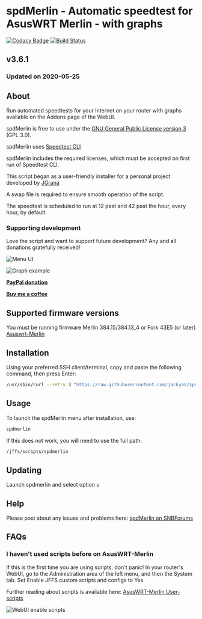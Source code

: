 # spdMerlin - Automatic speedtest for AsusWRT Merlin - with graphs
[![Codacy Badge](https://api.codacy.com/project/badge/Grade/1e0da6475e3047d59b35e258a18b78fc)](https://www.codacy.com/app/jackyaz/spdMerlin?utm_source=github.com&amp;utm_medium=referral&amp;utm_content=jackyaz/spdMerlin&amp;utm_campaign=Badge_Grade)
[![Build Status](https://travis-ci.com/jackyaz/spdMerlin.svg?branch=master)](https://travis-ci.com/jackyaz/spdMerlin)

## v3.6.1
### Updated on 2020-05-25
## About
Run automated speedtests for your Internet on your router with graphs available on the Addons page of the WebUI.

spdMerlin is free to use under the [GNU General Public License version 3](https://opensource.org/licenses/GPL-3.0) (GPL 3.0).

spdMerlin uses [Speedtest CLI](https://www.speedtest.net/apps/cli)

spdMerlin includes the required licenses, which must be accepted on first run of Speedtest CLI.

This script began as a user-friendly installer for a personal project developed by [JGrana](https://www.snbforums.com/members/jgrana.20663/)

A swap file is required to ensure smooth operation of the script.

The speedtest is scheduled to run at 12 past and 42 past the hour, every hour, by default.

### Supporting development
Love the script and want to support future development? Any and all donations gratefully received!

![Menu UI](https://puu.sh/FOli0/6f1f708fca.png)

![Graph example](https://puu.sh/FOwBz/bf40227c34.png)

[**PayPal donation**](https://paypal.me/jackyaz21)

[**Buy me a coffee**](https://www.buymeacoffee.com/jackyaz)

## Supported firmware versions
You must be running firmware Merlin 384.15/384.13_4 or Fork 43E5 (or later) [Asuswrt-Merlin](https://asuswrt.lostrealm.ca/)

## Installation
Using your preferred SSH client/terminal, copy and paste the following command, then press Enter:

```sh
/usr/sbin/curl --retry 3 "https://raw.githubusercontent.com/jackyaz/spdMerlin/master/spdmerlin.sh" -o "/jffs/scripts/spdmerlin" && chmod 0755 /jffs/scripts/spdmerlin && /jffs/scripts/spdmerlin install
```

## Usage
To launch the spdMerlin menu after installation, use:
```sh
spdmerlin
```

If this does not work, you will need to use the full path:
```sh
/jffs/scripts/spdmerlin
```

## Updating
Launch spdmerlin and select option u

## Help
Please post about any issues and problems here: [spdMerlin on SNBForums](https://www.snbforums.com/threads/spdmerlin-automated-speedtests-with-graphs.55904/)

## FAQs
### I haven't used scripts before on AsusWRT-Merlin
If this is the first time you are using scripts, don't panic! In your router's WebUI, go to the Administration area of the left menu, and then the System tab. Set Enable JFFS custom scripts and configs to Yes.

Further reading about scripts is available here: [AsusWRT-Merlin User-scripts](https://github.com/RMerl/asuswrt-merlin/wiki/User-scripts)

![WebUI enable scripts](https://puu.sh/A3wnG/00a43283ed.png)
